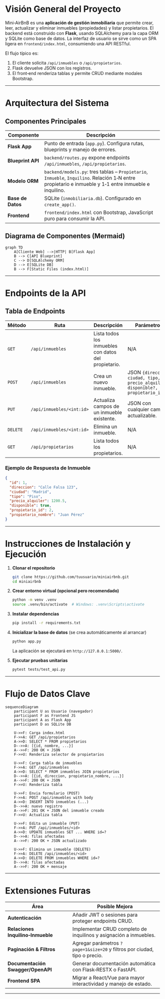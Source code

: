 # Visión General del Proyecto

Mini‑AirBnB es una **aplicación de gestión inmobiliaria** que permite crear, leer, actualizar y eliminar inmuebles (propiedades) y listar propietarios. El backend está construido con **Flask**, usando SQLAlchemy para la capa ORM y SQLite como base de datos. La interfaz de usuario se sirve como un SPA ligera en `frontend/index.html`, consumiendo una API RESTful.

El flujo típico es:
1. El cliente solicita `/api/inmuebles` o `/api/propietarios`.
2. Flask devuelve JSON con los registros.
3. El front‑end renderiza tablas y permite CRUD mediante modales Bootstrap.

---

# Arquitectura del Sistema

## Componentes Principales
| Componente | Descripción |
|------------|-------------|
| **Flask App** | Punto de entrada (`app.py`). Configura rutas, blueprints y manejo de errores. |
| **Blueprint API** | `backend/routes.py` expone endpoints `/api/inmuebles`, `/api/propietarios`. |
| **Modelo ORM** | `backend/models.py`: tres tablas – `Propietario`, `Inmueble`, `Inquilino`. Relación 1‑N entre propietario e inmueble y 1‑1 entre inmueble e inquilino. |
| **Base de Datos** | SQLite (`inmobiliaria.db`). Configurado en `create_app()`. |
| **Frontend** | `frontend/index.html` con Bootstrap, JavaScript puro para consumir la API. |

## Diagrama de Componentes (Mermaid)

```mermaid
graph TD
    A[Cliente Web] -->|HTTP| B[Flask App]
    B --> C[API Blueprint]
    C --> D[SQLAlchemy ORM]
    D --> E[SQLite DB]
    B --> F[Static Files (index.html)]
```

---

# Endpoints de la API

## Tabla de Endpoints

| Método | Ruta | Descripción | Parámetros | Respuesta |
|--------|------|-------------|------------|-----------|
| `GET` | `/api/inmuebles` | Lista todos los inmuebles con datos del propietario. | N/A | 200: `[ {inmueble} ]` |
| `POST` | `/api/inmuebles` | Crea un nuevo inmueble. | JSON `{direccion, ciudad, tipo, precio_alquiler?, disponible?, propietario_id?}` | 201: `{inmueble}` |
| `PUT` | `/api/inmuebles/<int:id>` | Actualiza campos de un inmueble existente. | JSON con cualquier campo actualizable. | 200: `{inmueble}` |
| `DELETE` | `/api/inmuebles/<int:id>` | Elimina un inmueble. | N/A | 200: `{message}` |
| `GET` | `/api/propietarios` | Lista todos los propietarios. | N/A | 200: `[ {propietario} ]` |

### Ejemplo de Respuesta de Inmueble

```json
{
  "id": 1,
  "direccion": "Calle Falsa 123",
  "ciudad": "Madrid",
  "tipo": "Piso",
  "precio_alquiler": 1200.5,
  "disponible": true,
  "propietario_id": 2,
  "propietario_nombre": "Juan Pérez"
}
```

---

# Instrucciones de Instalación y Ejecución

1. **Clonar el repositorio**  
   ```bash
   git clone https://github.com/tuusuario/miniairbnb.git
   cd miniairbnb
   ```

2. **Crear entorno virtual (opcional pero recomendado)**  
   ```bash
   python -m venv .venv
   source .venv/bin/activate  # Windows: .venv\Scripts\activate
   ```

3. **Instalar dependencias**  
   ```bash
   pip install -r requirements.txt
   ```

4. **Inicializar la base de datos** (se crea automáticamente al arrancar)  
   ```bash
   python app.py
   ```
   La aplicación se ejecutará en `http://127.0.0.1:5000/`.

5. **Ejecutar pruebas unitarias**  
   ```bash
   pytest tests/test_api.py
   ```

---

# Flujo de Datos Clave

```mermaid
sequenceDiagram
    participant U as Usuario (navegador)
    participant F as Frontend JS
    participant A as Flask App
    participant D as SQLite DB

    U->>F: Carga index.html
    F->>A: GET /api/propietarios
    A->>D: SELECT * FROM propietarios
    D-->>A: [{id, nombre, ...}]
    A-->>F: 200 OK + JSON
    F->>U: Renderiza selector de propietarios

    U->>F: Carga tabla de inmuebles
    F->>A: GET /api/inmuebles
    A->>D: SELECT * FROM inmuebles JOIN propietarios
    D-->>A: [{id, direccion, propietario_nombre, ...}]
    A-->>F: 200 OK + JSON
    F->>U: Renderiza tabla

    U->>F: Envia formulario (POST)
    F->>A: POST /api/inmuebles with body
    A->>D: INSERT INTO inmuebles (...)
    D-->>A: nuevo registro
    A-->>F: 201 OK + JSON del inmueble creado
    F->>U: Actualiza tabla

    U->>F: Edita un inmueble (PUT)
    F->>A: PUT /api/inmuebles/<id>
    A->>D: UPDATE inmuebles SET ... WHERE id=?
    D-->>A: filas afectadas
    A-->>F: 200 OK + JSON actualizado

    U->>F: Elimina un inmueble (DELETE)
    F->>A: DELETE /api/inmuebles/<id>
    A->>D: DELETE FROM inmuebles WHERE id=?
    D-->>A: filas afectadas
    A-->>F: 200 OK + mensaje
```

---

# Extensiones Futuras

| Área | Posible Mejora |
|------|----------------|
| **Autenticación** | Añadir JWT o sesiones para proteger endpoints CRUD. |
| **Relaciones Inquilino‑Inmueble** | Implementar CRUD completo de inquilinos y asignación a inmuebles. |
| **Paginación & Filtros** | Agregar parámetros `?page=1&size=20` y filtros por ciudad, tipo o precio. |
| **Documentación Swagger/OpenAPI** | Generar documentación automática con Flask‑RESTX o FastAPI. |
| **Frontend SPA** | Migrar a React/Vue para mayor interactividad y manejo de estado. |

---